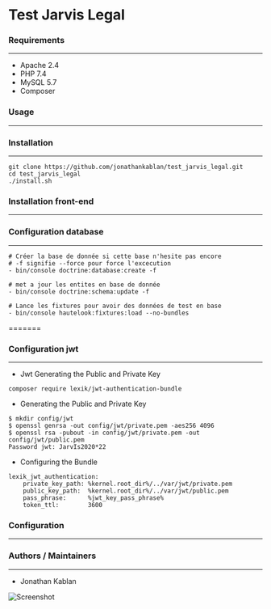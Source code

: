 # Test Jarvis Legal

### Requirements
---

- Apache 2.4
- PHP 7.4
- MySQL 5.7
- Composer

### Usage
---

### Installation
---

```
git clone https://github.com/jonathankablan/test_jarvis_legal.git
cd test_jarvis_legal
./install.sh
```

### Installation front-end
---

### Configuration database
---

```
# Créer la base de donnée si cette base n'hesite pas encore 
# -f signifie --force pour force l'excecution 
- bin/console doctrine:database:create -f

# met a jour les entites en base de donnée
- bin/console doctrine:schema:update -f

# Lance les fixtures pour avoir des données de test en base
- bin/console hautelook:fixtures:load --no-bundles
```

=======
### Configuration jwt
---

- Jwt Generating the Public and Private Key
```
composer require lexik/jwt-authentication-bundle
```
- Generating the Public and Private Key

```
$ mkdir config/jwt
$ openssl genrsa -out config/jwt/private.pem -aes256 4096
$ openssl rsa -pubout -in config/jwt/private.pem -out config/jwt/public.pem
Password jwt: JarvIs2020*22
```

- Configuring the Bundle

```
lexik_jwt_authentication:
    private_key_path: %kernel.root_dir%/../var/jwt/private.pem
    public_key_path:  %kernel.root_dir%/../var/jwt/public.pem
    pass_phrase:      %jwt_key_pass_phrase%
    token_ttl:        3600
```

### Configuration
---

### Authors / Maintainers
---

- Jonathan Kablan


![Screenshot](https://github.com/jonathankablan/test_jarvis_legal/app/symfony/public/uploads/images/screenshot.png)